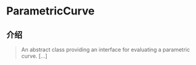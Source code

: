 # ParametricCurve

## 介绍

> An abstract class providing an interface for evaluating a parametric curve. [...]
